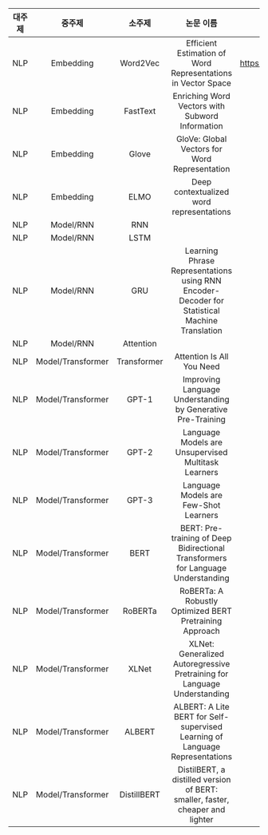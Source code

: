 |대주제|중주제|소주제|논문 이름|주소|
|:----------------:|:----------------:|:----------------:|:----------------:|:----------------:|
|NLP|Embedding|Word2Vec|Efficient Estimation of Word Representations in Vector Space|https://arxiv.org/pdf/1301.3781.pdf%C3%AC%E2%80%94%20%C3%AC%E2%80%9E%C5%93|
|NLP|Embedding|FastText|Enriching Word Vectors with Subword Information|https://arxiv.org/abs/1607.04606v2|
|NLP|Embedding|Glove|GloVe: Global Vectors for Word Representation|https://aclanthology.org/D14-1162/|
|NLP|Embedding|ELMO|Deep contextualized word representations|https://arxiv.org/abs/1802.05365v2|
|NLP|Model/RNN|RNN|||
|NLP|Model/RNN|LSTM|||
|NLP|Model/RNN|GRU|Learning Phrase Representations using RNN Encoder-Decoder for Statistical Machine Translation|https://arxiv.org/abs/1406.1078v3|
|NLP|Model/RNN|Attention|||
|NLP|Model/Transformer|Transformer|Attention Is All You Need|https://arxiv.org/abs/1706.03762v5|https://github.com/tunz/transformer-pytorch/blob/e7266679f0b32fd99135ea617213f986ceede056/model/transformer.py#L201|
|NLP|Model/Transformer|GPT-1|Improving Language Understanding by Generative Pre-Training|https://s3-us-west-2.amazonaws.com/openai-assets/research-covers/language-unsupervised/language_understanding_paper.pdf||
|NLP|Model/Transformer|GPT-2|Language Models are Unsupervised Multitask Learners|https://d4mucfpksywv.cloudfront.net/better-language-models/language-models.pdf||
|NLP|Model/Transformer|GPT-3|Language Models are Few-Shot Learners|https://arxiv.org/abs/2005.14165v4||
|NLP|Model/Transformer|BERT|BERT: Pre-training of Deep Bidirectional Transformers for Language Understanding|https://arxiv.org/abs/1810.04805v2|https://github.com/google-research/bert|
|NLP|Model/Transformer|RoBERTa|RoBERTa: A Robustly Optimized BERT Pretraining Approach|https://arxiv.org/abs/1907.11692v1|
|NLP|Model/Transformer|XLNet|XLNet: Generalized Autoregressive Pretraining for Language Understanding|https://arxiv.org/abs/1906.08237v2|
|NLP|Model/Transformer|ALBERT|ALBERT: A Lite BERT for Self-supervised Learning of Language Representations|https://arxiv.org/abs/1909.11942v6|
|NLP|Model/Transformer|DistillBERT|DistilBERT, a distilled version of BERT: smaller, faster, cheaper and lighter|https://arxiv.org/abs/1910.01108v4|
